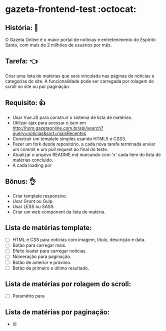# gazeta-frontend-test :octocat:

## História: 📰
O Gazeta Online é o maior portal de notícias e entretenimento do Espírito Santo, com mais de 2 milhões de usuários por mês.

## Tarefa: 👈
Criar uma lista de matérias que será vinculada nas páginas de notícias e categorias do site. A funcionalidade pode ser carregada por rolagem do scroll no site ou por paginação.

## Requisito: 👍
- Usar Vue.JS para construir o sistema de lista de matérias.
- Utilizar ajax para acessar o json em http://hom.gazetaonline.com.br/api/search?query=noticias&sort=maisRecentes
- Construir um template simples usando HTML5 e CSS3.
- Fazer um fork desde repositório, a cada nova tarefa terminada enviar um commit e um pull request ao final do teste.
- Atualizar o arquivo README.md marcando com 'x' cada item do lista de matérias concluido.
- A cada loading por 

## Bônus: 👌
- Criar template responsivo.
- Usar Grunt ou Gulp.
- Usar LESS ou SASS.
- Criar um web component da lista de matéria.

## Lista de matérias template:
- [ ] HTML e CSS para notícias com imagem, título, descrição e data.
- [ ] Botão para carregar mais.
- [ ] Efeito loader para carregar notícias.
- [ ] Númeração para paginação.
- [ ] Botão de anterior e próximo.
- [ ] Botão de primeiro e último resultado.

## Lista de matérias por rolagem do scroll:
- [ ] Paramêtro para 

## Lista de matérias por paginação:
- [x]
